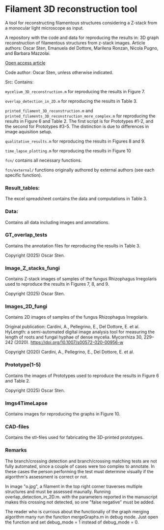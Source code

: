 # Filament 3D reconstruction tool
A tool for reconstructing filamentous structures considering a Z-stack from a monocular light microscope as input.

A repository with the code and data for reproducing the results in: 3D graph reconstruction of filamentous structures from z-stack images.
Article authors: Oscar Sten, Emanuela del Dottore, Marilena Ronzan, 
Nicola Pugno, and Barbara Mazzolai.

[Open access article](https://doi.org/10.1016/j.ecoinf.2025.103317)

Code author: Oscar Sten, unless otherwise indicated.


Src:
Contains:

``mycelium_3D_reconstruction.m`` for reproducing the results in Figure 7. 

``overlap_detection_in_2D.m`` for reproducing the results in Table 3.

``printed_filament_3D_reconstruction.m`` and ``printed_filaments_3D_reconstruction_more_complex.m`` for reproducing the results in Figure 6 and Table 2. The first script is for Prototypes #1-2, and the second for Prototypes #3-5. The distinction is due to differences in image aquisition setup.

``qualitative_results.m`` for reproducing the results in Figures 8 and 9.

``time_lapse_plotting.m`` for reproducing the results in Figure 10

``fcn/`` contains all necessary functions.

``fcn/external/`` functions originally authored by external authors (see each specific function).

 

### Result_tables:
The excel spreadsheet contains the data and computations in Table 3.


### Data:
Contains all data including images and annotations.

### GT_overlap_tests
Contains the annotation files for reproducing the results in Table 3.

Copyright (2025) Oscar Sten.

### Image_Z_stacks_fungi
Contains Z-stack images of samples of the fungus Rhizophagus Irregolaris
used to reproduce the results in Figures 7, 8, and 9.

Copyright (2025) Oscar Sten.

### Images_2D_fungi
Contains 2D images of samples of the fungus Rhizophagus Irregolaris.

Original publication: Cardini, A., Pellegrino, E., Del Dottore, E. et al. 
HyLength: a semi-automated digital image analysis tool for measuring the 
length of roots and fungal hyphae of dense mycelia. Mycorrhiza 30, 
229–242 (2020). https://doi.org/10.1007/s00572-020-00956-w 

Copyright (2020) Cardini, A., Pellegrino, E., Del Dottore, E. et al.

### Prototype(1-5)
Contains the images of Prototypes used to reproduce the results in  Figure 6 and Table 2.

Copyright (2025) Oscar Sten.

### Imgs4TimeLapse

Contains images for reproducing the graphs in Figure 10.

### CAD-files

Contains the stl-files used for fabricating the 3D-printed prototypes.

 

### Remarks

The branch/crossing detection and branch/crossing matching tests are not fully automated, since a couple of cases were too complex to annotate. In these cases the person performing the test must determine visually if the algorithm's assessment is correct or not.

In image "o.jpg", a filament in the top right corner traverses multiple structures and must be assessed maunally.  Running overlap_detection_in_2D.m. with the parameters reported in the manuscript makes this crossing not detected, so one
 "false negative" must be added.


The reader who is currious about the functionaliy of the graph merging algorithm many run the function mergeGraphs.m in debug mode. Just open the function and set debug_mode = 1 instead of debug_mode = 0.
